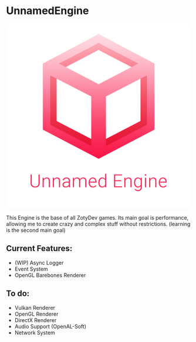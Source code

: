 # UnnamedEngine
![Logo Image](/Resource/Branding/unnamed_engine.png?raw=true "Unnamed Engine")

This Engine is the base of all ZotyDev games.
Its main goal is performance, allowing me to create crazy and complex stuff without restrictions.
(learning is the second main goal)

## Current Features:
- (WIP) Async Logger 
- Event System
- OpenGL Barebones Renderer

## To do:
- Vulkan Renderer
- OpenGL Renderer
- DirectX Renderer
- Audio Support (OpenAL-Soft)
- Network System